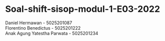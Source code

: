 # Soal-shift-sisop-modul-1-E03-2022
Daniel Hermawan - 5025201087 <br />
Florentino Benedictus - 5025201222 <br />
Anak Agung Yatestha Parwata - 5025201234
